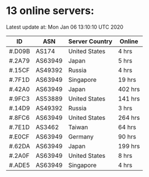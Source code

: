 # 13 online servers:

Latest update at: Mon Jan 06 13:10:10 UTC 2020

| ID | ASN | Server Country | Online |
| -- | --- | -------------- | ------ |
| #.D09B | AS174 | United States | 4 hrs |
| #.2A79 | AS63949 | Japan | 5 hrs |
| #.15CF | AS49392 | Russia | 4 hrs |
| #.7F1D | AS63949 | Singapore | 19 hrs |
| #.42A0 | AS63949 | Japan | 402 hrs |
| #.9FC3 | AS53889 | United States | 141 hrs |
| #.14D9 | AS49392 | Russia | 3 hrs |
| #.8FC6 | AS63949 | United States | 264 hrs |
| #.7E1D | AS3462 | Taiwan | 64 hrs |
| #.E0CF | AS63949 | Germany | 90 hrs |
| #.62DA | AS63949 | Japan | 199 hrs |
| #.2A0F | AS63949 | United States | 8 hrs |
| #.ADE5 | AS63949 | Singapore | 4 hrs |

